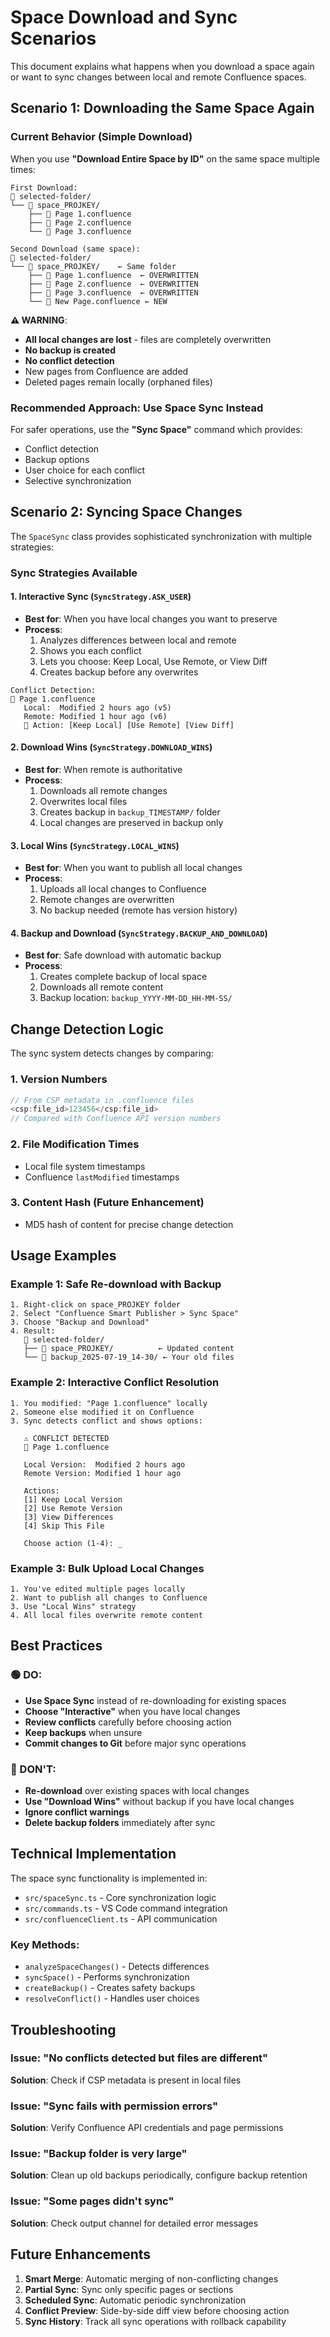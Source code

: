 # Space Download and Sync Scenarios

This document explains what happens when you download a space again or want to sync changes between local and remote Confluence spaces.

## Scenario 1: Downloading the Same Space Again

### Current Behavior (Simple Download)

When you use **"Download Entire Space by ID"** on the same space multiple times:

```text
First Download:
📁 selected-folder/
└── 📁 space_PROJKEY/
    ├── 📄 Page 1.confluence
    ├── 📄 Page 2.confluence
    └── 📄 Page 3.confluence

Second Download (same space):
📁 selected-folder/
└── 📁 space_PROJKEY/    ← Same folder
    ├── 📄 Page 1.confluence  ← OVERWRITTEN
    ├── 📄 Page 2.confluence  ← OVERWRITTEN  
    ├── 📄 Page 3.confluence  ← OVERWRITTEN
    └── 📄 New Page.confluence ← NEW
```

**⚠️ WARNING**: 
- **All local changes are lost** - files are completely overwritten
- **No backup is created**
- **No conflict detection**
- New pages from Confluence are added
- Deleted pages remain locally (orphaned files)

### Recommended Approach: Use Space Sync Instead

For safer operations, use the **"Sync Space"** command which provides:
- Conflict detection
- Backup options
- User choice for each conflict
- Selective synchronization

## Scenario 2: Syncing Space Changes

The `SpaceSync` class provides sophisticated synchronization with multiple strategies:

### Sync Strategies Available

#### 1. **Interactive Sync** (`SyncStrategy.ASK_USER`)
- **Best for**: When you have local changes you want to preserve
- **Process**:
  1. Analyzes differences between local and remote
  2. Shows you each conflict
  3. Lets you choose: Keep Local, Use Remote, or View Diff
  4. Creates backup before any overwrites

```text
Conflict Detection:
📄 Page 1.confluence
   Local:  Modified 2 hours ago (v5)
   Remote: Modified 1 hour ago (v6)
   👤 Action: [Keep Local] [Use Remote] [View Diff]
```

#### 2. **Download Wins** (`SyncStrategy.DOWNLOAD_WINS`)
- **Best for**: When remote is authoritative
- **Process**:
  1. Downloads all remote changes
  2. Overwrites local files
  3. Creates backup in `backup_TIMESTAMP/` folder
  4. Local changes are preserved in backup only

#### 3. **Local Wins** (`SyncStrategy.LOCAL_WINS`)
- **Best for**: When you want to publish all local changes
- **Process**:
  1. Uploads all local changes to Confluence
  2. Remote changes are overwritten
  3. No backup needed (remote has version history)

#### 4. **Backup and Download** (`SyncStrategy.BACKUP_AND_DOWNLOAD`)
- **Best for**: Safe download with automatic backup
- **Process**:
  1. Creates complete backup of local space
  2. Downloads all remote content
  3. Backup location: `backup_YYYY-MM-DD_HH-MM-SS/`

## Change Detection Logic

The sync system detects changes by comparing:

### 1. **Version Numbers**
```typescript
// From CSP metadata in .confluence files
<csp:file_id>123456</csp:file_id>
// Compared with Confluence API version numbers
```

### 2. **File Modification Times**
- Local file system timestamps
- Confluence `lastModified` timestamps

### 3. **Content Hash** (Future Enhancement)
- MD5 hash of content for precise change detection

## Usage Examples

### Example 1: Safe Re-download with Backup

```text
1. Right-click on space_PROJKEY folder
2. Select "Confluence Smart Publisher > Sync Space"
3. Choose "Backup and Download"
4. Result:
   📁 selected-folder/
   ├── 📁 space_PROJKEY/          ← Updated content
   └── 📁 backup_2025-07-19_14-30/ ← Your old files
```

### Example 2: Interactive Conflict Resolution

```text
1. You modified: "Page 1.confluence" locally
2. Someone else modified it on Confluence
3. Sync detects conflict and shows options:
   
   ⚠️ CONFLICT DETECTED
   📄 Page 1.confluence
   
   Local Version:  Modified 2 hours ago
   Remote Version: Modified 1 hour ago
   
   Actions:
   [1] Keep Local Version
   [2] Use Remote Version  
   [3] View Differences
   [4] Skip This File
   
   Choose action (1-4): _
```

### Example 3: Bulk Upload Local Changes

```text
1. You've edited multiple pages locally
2. Want to publish all changes to Confluence
3. Use "Local Wins" strategy
4. All local files overwrite remote content
```

## Best Practices

### 🟢 DO:
- **Use Space Sync** instead of re-downloading for existing spaces
- **Choose "Interactive"** when you have local changes
- **Review conflicts** carefully before choosing action
- **Keep backups** when unsure
- **Commit changes to Git** before major sync operations

### 🔴 DON'T:
- **Re-download** over existing spaces with local changes
- **Use "Download Wins"** without backup if you have local changes
- **Ignore conflict warnings**
- **Delete backup folders** immediately after sync

## Technical Implementation

The space sync functionality is implemented in:
- `src/spaceSync.ts` - Core synchronization logic
- `src/commands.ts` - VS Code command integration
- `src/confluenceClient.ts` - API communication

### Key Methods:
- `analyzeSpaceChanges()` - Detects differences
- `syncSpace()` - Performs synchronization
- `createBackup()` - Creates safety backups
- `resolveConflict()` - Handles user choices

## Troubleshooting

### Issue: "No conflicts detected but files are different"
**Solution**: Check if CSP metadata is present in local files

### Issue: "Sync fails with permission errors"
**Solution**: Verify Confluence API credentials and page permissions

### Issue: "Backup folder is very large"
**Solution**: Clean up old backups periodically, configure backup retention

### Issue: "Some pages didn't sync"
**Solution**: Check output channel for detailed error messages

## Future Enhancements

1. **Smart Merge**: Automatic merging of non-conflicting changes
2. **Partial Sync**: Sync only specific pages or sections
3. **Scheduled Sync**: Automatic periodic synchronization
4. **Conflict Preview**: Side-by-side diff view before choosing action
5. **Sync History**: Track all sync operations with rollback capability
